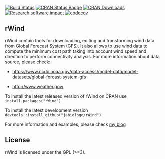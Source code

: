 [![Build Status](https://travis-ci.org/jabiologo/rWind.svg?branch=master)](https://travis-ci.org/jabiologo/rWind)
[![CRAN Status Badge](http://www.r-pkg.org/badges/version/rWind)](https://cran.r-project.org/package=rWind)
[![CRAN Downloads](http://cranlogs.r-pkg.org/badges/rWind)](https://cran.r-project.org/package=rWind)
[![Research software impact](http://depsy.org/api/package/cran/rWind/badge.svg)](http://depsy.org/package/r/rWind)
[![codecov](https://codecov.io/github/jabiologo/rWind/branch/master/graphs/badge.svg)](https://codecov.io/jabiologo/rWind) 

rWind
-----
rWind contain tools for downloading, editing and transforming wind data from Global Forecast System (GFS). It also allows to use wind data to compute the minimum cost path taking into account wind speed and direction to perform connectivity analysis. For more information about data source, please check:

* <https://www.ncdc.noaa.gov/data-access/model-data/model-datasets/global-forcast-system-gfs>

* <http://www.weather.gov/>


To install the latest released version of rWind on CRAN use `install.packages("rWind")`

To install the latest development version `devtools::install_github("jabiologo/rWind")`

For more information and examples, please check [my blog](http://allthiswasfield.blogspot.com.es/2016/12/rwind-r-package-released.html)

License
-------
rWind is licensed under the GPL (>=3).
